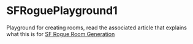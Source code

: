 # SFRoguePlayground1
Playground for creating rooms, read the associated article that explains what this is for [SF Rogue Room Generation](https://www.flexicoder.com/SFRogue/SFRogue_Room_Generation.html)
